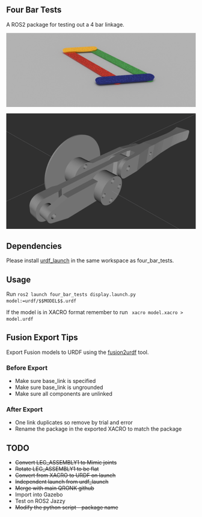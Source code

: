 ## Four Bar Tests

A ROS2 package for testing out a 4 bar linkage.

![Alt text](./images/4Bar-Top.png "Four Bar Linkage CAD")

![Alt text](./images/Leg-Assembly.png "Qronk_leg in RVIZ")

## Dependencies

Please install [urdf_launch](https://github.com/ros/urdf_launch) in the same workspace as four_bar_tests.

## Usage

Run ```ros2 launch four_bar_tests display.launch.py model:=urdf/$$MODEL$$.urdf```

If the model is in XACRO format remember to run ``` xacro model.xacro > model.urdf```  

## Fusion Export Tips
Export Fusion models to URDF using the [fusion2urdf](https://github.com/16cra40/fusion2urdf) tool.
### Before Export
* Make sure base_link is specified
* Make sure base_link is ungrounded
* Make sure all components are unlinked

### After Export
* One link duplicates so remove by trial and error
* Rename the package in the exported XACRO to match the package


## TODO
* ~~Convert LEG_ASSEMBLY1 to Mimic joints~~
* ~~Rotate LEG_ASSEMBLY1 to be flat~~
* ~~Convert from XACRO to URDF on launch~~
* ~~Independent launch from urdf_launch~~
* ~~Merge with main QRONK github~~
* Import into Gazebo
* Test on ROS2 Jazzy
* ~~Modify the python script - package name~~